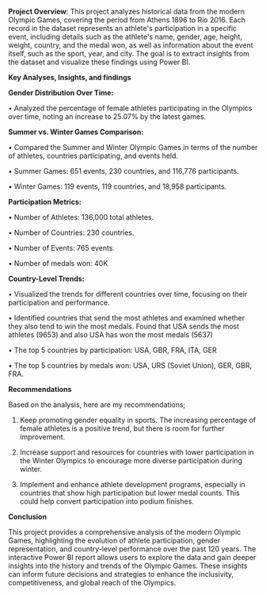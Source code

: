 **Project Overview**:
This project analyzes historical data from the modern Olympic Games, covering the period from Athens 1896 to Rio 2016. Each record in the dataset represents an athlete's participation in a specific event, including details such as the athlete's name, gender, age, height, weight, country, and the medal won, as well as information about the event itself, such as the sport, year, and city. The goal is to extract insights from the dataset and visualize these findings using Power BI.

**Key Analyses, Insights, and findings**

**Gender Distribution Over Time:**

•	Analyzed the percentage of female athletes participating in the Olympics over time, noting an increase to 25.07% by the latest games.

**Summer vs. Winter Games Comparison:**

•	Compared the Summer and Winter Olympic Games in terms of the number of athletes, countries participating, and events held.

•	Summer Games: 651 events, 230 countries, and 116,776 participants.

•	Winter Games: 119 events, 119 countries, and 18,958 participants.

**Participation Metrics:**

•	Number of Athletes: 136,000 total athletes.

•	Number of Countries: 230 countries.

•	Number of Events: 765 events.

•	Number of medals won: 40K

**Country-Level Trends:**

•	Visualized the trends for different countries over time, focusing on their participation and performance.

•	Identified countries that send the most athletes and examined whether they also tend to win the most medals. Found that USA sends the most athletes (9653) and also USA has won the most medals (5637)

•	The top 5 countries by participation: USA, GBR, FRA, ITA, GER

•	The top 5 countries by medals won: USA, URS (Soviet Union), GER, GBR, FRA.

**Recommendations**

Based on the analysis, here are my recommendations;

1.	Keep promoting gender equality in sports. The increasing percentage of female athletes is a positive trend, but there is room for further improvement.
   
2.	Increase support and resources for countries with lower participation in the Winter Olympics to encourage more diverse participation during winter.
   
3.	Implement and enhance athlete development programs, especially in countries that show high participation but lower medal counts. This could help convert participation into podium finishes.

**Conclusion**

This project provides a comprehensive analysis of the modern Olympic Games, highlighting the evolution of athlete participation, gender representation, and country-level performance over the past 120 years. The interactive Power BI report allows users to explore the data and gain deeper insights into the history and trends of the Olympic Games. These insights can inform future decisions and strategies to enhance the inclusivity, competitiveness, and global reach of the Olympics.


